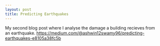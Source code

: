 ```yaml
---
layout: post
title: Predicting Earthquakes
---
```

My second blog post where I analyse the damage a building recieves from an earthquake.
https://medium.com/@ashwin12swamy96/predicting-earthquakes-e8105a38fc5b
